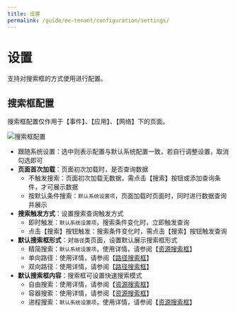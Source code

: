 ```yaml
---
title: 设置
permalink: /guide/ee-tenant/configuration/settings/
---
```


# 设置

支持对搜索框的方式使用进行配置。

## 搜索框配置

搜索框配置仅作用于【事件】、【应用】、【网络】下的页面。

![搜索框配置](https://yunshan-guangzhou.oss-cn-beijing.aliyuncs.com/pub/pic/2024031965f92e8a20260.png)

- 跟随系统设置：选中则表示配置与默认系统配置一致，若自行调整设置，取消勾选即可
- **页面首次加载**：页面初次加载时，是否查询数据 
  - 不触发搜索：页面初次加载无数据，需点击【搜索】按钮或添加查询条件，才可展示数据
  - 按默认条件搜索：`默认系统设置项`，页面加载时页面时，同时进行数据查询并展示
- **搜索触发方式**：设置搜索查询触发方式 
  - 即时触发：`默认系统设置项`，搜索条件变化时，立即触发查询
  - 点击【搜索】按钮触发：搜索条件变化时，需点击【搜索】按钮触发查询
- **默认搜索框形式**：对`路径`类页面，设置默认展示搜索框形式 
  - 精简搜索：`默认系统设置项`，使用详情，请参阅【[资源搜索框](../query/service-search/)】
  - 单向路径：使用详情，请参阅【[路径搜索框](../query/path-search/)】
  - 双向路径：使用详情，请参阅【[路径搜索框](../query/path-search/)】
- **默认搜索框内容**：搜索框可设置快速搜索模式 
  - 自由搜索：使用详情，请参阅【[资源搜索框](../query/service-search/)】
  - 容器搜索：使用详情，请参阅【[资源搜索框](../query/service-search/)】
  - 进程搜索：`默认系统设置项`，使用详情，请参阅【[资源搜索框](../query/service-search/)】
